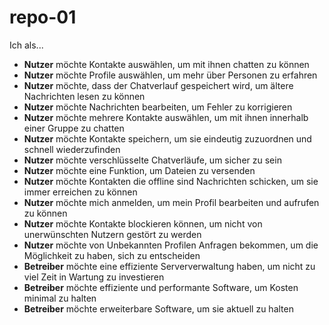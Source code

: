 # repo-01
Ich als...
  * <b>Nutzer</b> möchte Kontakte auswählen, um mit ihnen chatten zu können
  * <b>Nutzer</b> möchte Profile auswählen, um mehr über Personen zu erfahren
  * <b>Nutzer</b> möchte, dass der Chatverlauf gespeichert wird, um ältere Nachrichten lesen zu können
  * <b>Nutzer</b> möchte Nachrichten bearbeiten, um Fehler zu korrigieren
  * <b>Nutzer</b> möchte mehrere Kontakte auswählen, um mit ihnen innerhalb einer Gruppe zu chatten
  * <b>Nutzer</b> möchte Kontakte speichern, um sie eindeutig zuzuordnen und schnell wiederzufinden
  * <b>Nutzer</b> möchte verschlüsselte Chatverläufe, um sicher zu sein 
  * <b>Nutzer</b> möchte eine Funktion, um Dateien zu versenden
  * <b>Nutzer</b> möchte Kontakten die offline sind Nachrichten schicken, um sie immer erreichen zu können 
  * <b>Nutzer</b> möchte mich anmelden, um mein Profil bearbeiten und aufrufen zu können
  * <b>Nutzer</b> möchte Kontakte blockieren können, um nicht von unerwünschten Nutzern gestört zu werden
  * <b>Nutzer</b> möchte von Unbekannten Profilen Anfragen bekommen, um die Möglichkeit zu haben, sich zu entscheiden
  * <b>Betreiber</b> möchte eine effiziente Serververwaltung haben, um nicht zu viel Zeit in Wartung zu investieren
  * <b>Betreiber</b> möchte effiziente und performante Software, um Kosten minimal zu halten
  * <b>Betreiber</b> möchte erweiterbare Software, um sie aktuell zu halten  
  
  
